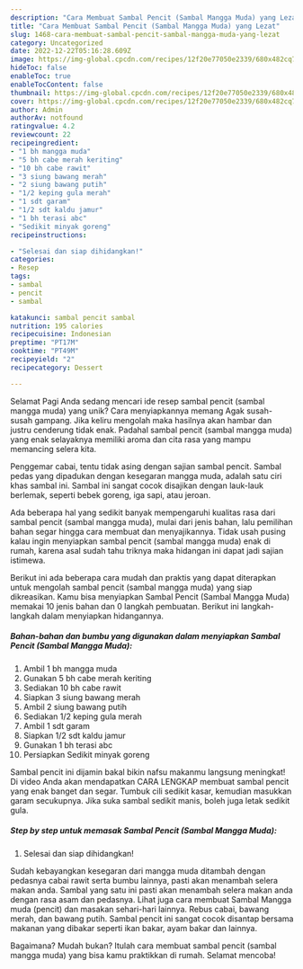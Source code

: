 ```yaml
---
description: "Cara Membuat Sambal Pencit (Sambal Mangga Muda) yang Lezat"
title: "Cara Membuat Sambal Pencit (Sambal Mangga Muda) yang Lezat"
slug: 1468-cara-membuat-sambal-pencit-sambal-mangga-muda-yang-lezat
category: Uncategorized
date: 2022-12-22T05:16:28.609Z
image: https://img-global.cpcdn.com/recipes/12f20e77050e2339/680x482cq70/sambal-pencit-sambal-mangga-muda-foto-resep-utama.jpg
hideToc: false
enableToc: true
enableTocContent: false
thumbnail: https://img-global.cpcdn.com/recipes/12f20e77050e2339/680x482cq70/sambal-pencit-sambal-mangga-muda-foto-resep-utama.jpg
cover: https://img-global.cpcdn.com/recipes/12f20e77050e2339/680x482cq70/sambal-pencit-sambal-mangga-muda-foto-resep-utama.jpg
author: Admin
authorAv: notfound
ratingvalue: 4.2
reviewcount: 22
recipeingredient:
- "1 bh mangga muda"
- "5 bh cabe merah keriting"
- "10 bh cabe rawit"
- "3 siung bawang merah"
- "2 siung bawang putih"
- "1/2 keping gula merah"
- "1 sdt garam"
- "1/2 sdt kaldu jamur"
- "1 bh terasi abc"
- "Sedikit minyak goreng"
recipeinstructions:

- "Selesai dan siap dihidangkan!"
categories:
- Resep
tags:
- sambal
- pencit
- sambal

katakunci: sambal pencit sambal 
nutrition: 195 calories
recipecuisine: Indonesian
preptime: "PT17M"
cooktime: "PT49M"
recipeyield: "2"
recipecategory: Dessert

---
```



Selamat Pagi Anda sedang mencari ide resep sambal pencit (sambal mangga muda) yang unik? Cara menyiapkannya memang Agak susah-susah gampang. Jika keliru mengolah maka hasilnya akan hambar dan justru cenderung tidak enak. Padahal sambal pencit (sambal mangga muda) yang enak selayaknya memiliki aroma dan cita rasa yang mampu memancing selera kita.


Penggemar cabai, tentu tidak asing dengan sajian sambal pencit. Sambal pedas yang dipadukan dengan kesegaran mangga muda, adalah satu ciri khas sambal ini. Sambal ini sangat cocok disajikan dengan lauk-lauk berlemak, seperti bebek goreng, iga sapi, atau jeroan.

Ada beberapa hal yang sedikit banyak mempengaruhi kualitas rasa dari sambal pencit (sambal mangga muda), mulai dari jenis bahan, lalu pemilihan bahan segar hingga cara membuat dan menyajikannya. Tidak usah pusing kalau ingin menyiapkan sambal pencit (sambal mangga muda) enak di rumah, karena asal sudah tahu triknya maka hidangan ini dapat jadi sajian istimewa.


Berikut ini ada beberapa cara mudah dan praktis yang dapat diterapkan untuk mengolah sambal pencit (sambal mangga muda) yang siap dikreasikan. Kamu bisa menyiapkan Sambal Pencit (Sambal Mangga Muda) memakai 10 jenis bahan dan 0 langkah pembuatan. Berikut ini langkah-langkah dalam menyiapkan hidangannya.

<!--inarticleads1-->

##### Bahan-bahan dan bumbu yang digunakan dalam menyiapkan Sambal Pencit (Sambal Mangga Muda):

1. Ambil 1 bh mangga muda
1. Gunakan 5 bh cabe merah keriting
1. Sediakan 10 bh cabe rawit
1. Siapkan 3 siung bawang merah
1. Ambil 2 siung bawang putih
1. Sediakan 1/2 keping gula merah
1. Ambil 1 sdt garam
1. Siapkan 1/2 sdt kaldu jamur
1. Gunakan 1 bh terasi abc
1. Persiapkan Sedikit minyak goreng


Sambal pencit ini dijamin bakal bikin nafsu makanmu langsung meningkat! Di video Anda akan mendapatkan CARA LENGKAP membuat sambal pencit yang enak banget dan segar. Tumbuk cili sedikit kasar, kemudian masukkan garam secukupnya. Jika suka sambal sedikit manis, boleh juga letak sedikit gula. 

<!--inarticleads2-->

##### Step by step untuk memasak Sambal Pencit (Sambal Mangga Muda):


1. Selesai dan siap dihidangkan!

Sudah kebayangkan kesegaran dari mangga muda ditambah dengan pedasnya cabai rawit serta bumbu lainnya, pasti akan menambah selera makan anda. Sambal yang satu ini pasti akan menambah selera makan anda dengan rasa asam dan pedasnya. Lihat juga cara membuat Sambal Mangga muda (pencit) dan masakan sehari-hari lainnya. Rebus cabai, bawang merah, dan bawang putih. Sambal pencit ini sangat cocok disantap bersama makanan yang dibakar seperti ikan bakar, ayam bakar dan lainnya. 

Bagaimana? Mudah bukan? Itulah cara membuat sambal pencit (sambal mangga muda) yang bisa kamu praktikkan di rumah. Selamat mencoba!
